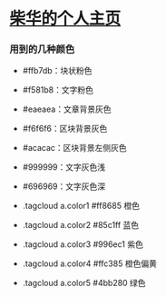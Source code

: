 # [柴华的个人主页](http://chaihua.me/)

### 用到的几种颜色

- \#ffb7db：块状粉色
- \#f581b8：文字粉色
- \#eaeaea：文章背景灰色
- \#f6f6f6：区块背景灰色
- \#acacac：区块背景左侧灰色
- \#999999：文字灰色浅
- \#696969：文字灰色深

- .tagcloud a.color1 #ff8685 橙色
- .tagcloud a.color2 #85c1ff 蓝色
- .tagcloud a.color3 #996ec1 紫色
- .tagcloud a.color4 #ffc385 橙色偏黄
- .tagcloud a.color5 #4bb280 绿色